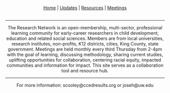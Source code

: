 <p align="center">
 <a href="https://scools.github.io/Home/">Home</a>  |
 <a href="https://scools.github.io/Updates/">Updates</a>  |
 <a href="https://scools.github.io/Resources/">Resources</a>  |
 <a href="https://scools.github.io/Meetings/">Meetings</a>
<br><br>
</p>

***

<p align="center">
The Research Network is an open-membership, multi-sector, professional learning community for early-career researchers in child development, education and related social sciences. Members are from local universities, research institutes, non-profits, K12 districts, cities, King County, state government. Meetings are held monthly every third Thursday from 2-4pm with the goal of learning, discussing methodology, sharing current studies, uplifting opportunities for collaboration, centering racial equity, impacted communities and information for impact. This site serves as a collaboration tool and resource hub.
</p>

***

<p align="center">
For more information: scooley@ccedresults.org or joseh@uw.edu
</p>
